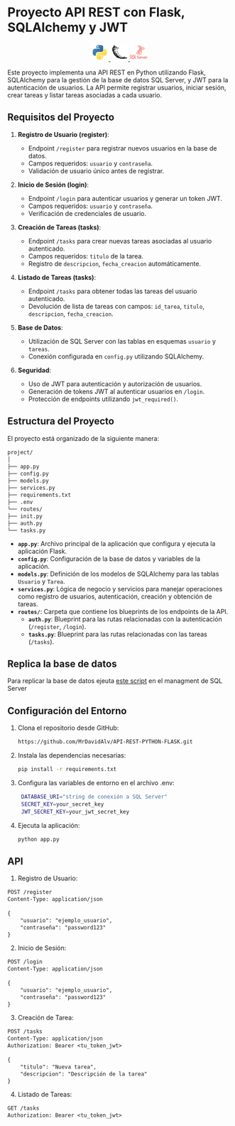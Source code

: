 # Proyecto API REST con Flask, SQLAlchemy y JWT

<div align="center">
<a href="https://www.python.org/" target="_blank">
<img src="https://github.com/devicons/devicon/blob/master/icons/python/python-original.svg" title="django" alt="django" width="40" height="40"/>
</a>
<a href="https://flask.palletsprojects.com/en/2.1.x/" target="_blank">
<img src="https://github.com/devicons/devicon/blob/master/icons/flask/flask-original.svg" title="flask" alt="flask" width="40" height="40"/>
</a>
<a href="https://www.microsoft.com/en-us/sql-server" target="_blank">
<img src="https://github.com/devicons/devicon/blob/master/icons/microsoftsqlserver/microsoftsqlserver-plain-wordmark.svg" title="microsoftsqlserver" alt="microsoftsqlserver" width="40" height="40"/>
</a>
</div>


Este proyecto implementa una API REST en Python utilizando Flask, SQLAlchemy para la gestión de la base de datos SQL Server, y JWT para la autenticación de usuarios. La API permite registrar usuarios, iniciar sesión, crear tareas y listar tareas asociadas a cada usuario.

## Requisitos del Proyecto

1. **Registro de Usuario (register)**:
   - Endpoint `/register` para registrar nuevos usuarios en la base de datos.
   - Campos requeridos: `usuario` y `contraseña`.
   - Validación de usuario único antes de registrar.

2. **Inicio de Sesión (login)**:
   - Endpoint `/login` para autenticar usuarios y generar un token JWT.
   - Campos requeridos: `usuario` y `contraseña`.
   - Verificación de credenciales de usuario.

3. **Creación de Tareas (tasks)**:
   - Endpoint `/tasks` para crear nuevas tareas asociadas al usuario autenticado.
   - Campos requeridos: `titulo` de la tarea.
   - Registro de `descripcion`, `fecha_creacion` automáticamente.

4. **Listado de Tareas (tasks)**:
   - Endpoint `/tasks` para obtener todas las tareas del usuario autenticado.
   - Devolución de lista de tareas con campos: `id_tarea`, `titulo`, `descripcion`, `fecha_creacion`.

5. **Base de Datos**:
   - Utilización de SQL Server con las tablas en esquemas `usuario` y `tareas`.
   - Conexión configurada en `config.py` utilizando SQLAlchemy.

6. **Seguridad**:
   - Uso de JWT para autenticación y autorización de usuarios.
   - Generación de tokens JWT al autenticar usuarios en `/login`.
   - Protección de endpoints utilizando `jwt_required()`.

## Estructura del Proyecto

El proyecto está organizado de la siguiente manera:

```
project/
│
├── app.py
├── config.py
├── models.py
├── services.py
├── requirements.txt
├── .env
└── routes/
├── init.py
├── auth.py
└── tasks.py
```


- **`app.py`**: Archivo principal de la aplicación que configura y ejecuta la aplicación Flask.
- **`config.py`**: Configuración de la base de datos y variables de la aplicación.
- **`models.py`**: Definición de los modelos de SQLAlchemy para las tablas `Usuario` y `Tarea`.
- **`services.py`**: Lógica de negocio y servicios para manejar operaciones como registro de usuarios, autenticación, creación y obtención de tareas.
- **`routes/`**: Carpeta que contiene los blueprints de los endpoints de la API.
  - **`auth.py`**: Blueprint para las rutas relacionadas con la autenticación (`/register`, `/login`).
  - **`tasks.py`**: Blueprint para las rutas relacionadas con las tareas (`/tasks`).


## Replica la base de datos 
Para replicar la base de datos ejeuta [este script](/database.sql)
 en el managment de SQL Server


## Configuración del Entorno

1. Clona el repositorio desde GitHub:

   ```bash
   https://github.com/MrDavidAlv/API-REST-PYTHON-FLASK.git

2. Instala las dependencias necesarias:

   ```bash
   pip install -r requirements.txt

3. Configura las variables de entorno en el archivo .env:

   ```bash
    DATABASE_URI="string de conexión a SQL Server"
    SECRET_KEY=your_secret_key
    JWT_SECRET_KEY=your_jwt_secret_key

4. Ejecuta la aplicación:

    ```bash
    python app.py


## API

1. Registro de Usuario:
```
POST /register
Content-Type: application/json

{
    "usuario": "ejemplo_usuario",
    "contraseña": "password123"
}
```

2. Inicio de Sesión:
```
POST /login
Content-Type: application/json

{
    "usuario": "ejemplo_usuario",
    "contraseña": "password123"
}
```

3. Creación de Tarea:
```
POST /tasks
Content-Type: application/json
Authorization: Bearer <tu_token_jwt>

{
    "titulo": "Nueva tarea",
    "descripcion": "Descripción de la tarea"
}
```

4. Listado de Tareas:
```
GET /tasks
Authorization: Bearer <tu_token_jwt>
```

